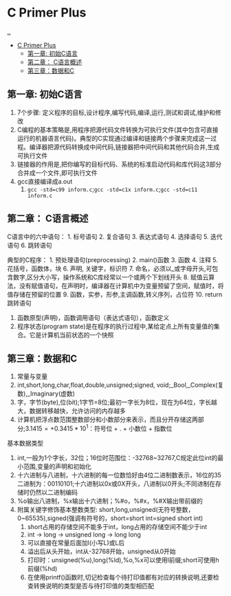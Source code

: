 # C Primer Plus

[..](c-c++-catalog.md)

- [C Primer Plus](#c-primer-plus)
  - [第一章: 初始C语言](#第一章-初始c语言)
  - [第二章： C语言概述](#第二章-c语言概述)
  - [第三章：数据和C](#第三章数据和c)

## 第一章: 初始C语言

1. 7个步骤: 定义程序的目标,设计程序,编写代码,编译,运行,测试和调试,维护和修改
2. C编程的基本策略是,用程序把源代码文件转换为可执行文件(其中包含可直接运行的机器语言代码)。典型的C实现通过编译和链接两个步骤来完成这一过程。编译器把源代码转换成中间代码,链接器把中间代码和其他代码合并,生成可执行文件
3. 链接器的作用是,把你编写的目标代码、系统的标准启动代码和库代码这3部分合并成一个文件,即可执行文件
4. gcc直接编译成a.out
   1. `gcc -std=c99 inform.c`;`gcc -std=c1x inform.c`;`gcc -std=c11 inform.c`

## 第二章： C语言概述

C语言中的六中语句：
    1. 标号语句
    2. 复合语句
    3. 表达式语句
    4. 选择语句
    5. 迭代语句
    6. 跳转语句

典型的C程序：
    1. 预处理语句(preprocessing)
    2. main()函数
    3. 函数
    4. 注释
    5. 花括号，函数体，块
    6. 声明, 关键字，标识符
    7. 命名，必须以_或字母开头,可包含数字,区分大小写，操作系统和C库经常以一个或两个下划线开头
    8. 赋值云算法，没有赋值语句，在声明时，编译器在计算机中为变量预留了空间，赋值时，将值存储在预留的位置
    9. 函数，实参，形参,主调函数,转义序列，占位符
    10. return跳转语句

1. 函数原型(声明)，函数调用语句（表达式语句），函数定义
2. 程序状态(program state)是在程序的执行过程中,某给定点上所有变量值的集合。它是计算机当前状态的一个快照

## 第三章：数据和C 

1. 常量与变量
2. int,short,long,char,float,double,unsigned;signed, void;_Bool,_Complex(复数),_Imaginary(虚数)
3. 字，字节(byte),位(bit);1字节=8位;最初一字长为8位，现在为64位，字长越大，数据转移越快，允许访问的内存越多
4. 计算机把浮点数范围整数部分和小数部分来表示，而且分开存储这两部分;$3.1415=+0.3415*10^1$：符号位 + . + 小数位 + 指数位
   
基本数据类型
1. int,一般为1个字长，32位；16位时范围位：-32768~32767,C规定此位int的最小范围,变量的声明和初始化
2. 十六进制与八进制，十六进制的每一位数恰好由4位二进制数表示，16位的35二进制为：00110101;十六进制以0x或0X开头，八进制以0开头;不同进制在存储时仍然以二进制编码
3. %o输出八进制，%x输出十六进制；%#o，%#x，%#X输出带前缀的
4. 附属关键字修饰基本整数类型: short,long,unsigned(无符号整数，0~65535),signed(强调有符号的，short=short int=signed short int)
   1. short占用的存储空间不能多于int，long占用的存储空间不能少于int
   2. int -> long -> unsigned long -> long long
   3. 可以直接在常量后面加l(小写L)或L后
   4. 溢出后从头开始，int从-32768开始，unsigned从0开始
   5. 打印时：unsigned(%u),long(%ld),%o,%x可以使用l前缀;short可使用h前缀(%hd)
   6. 在使用printf()函数时,切记检查每个待打印值都有对应的转换说明,还要检查转换说明的类型是否与待打印值的类型相匹配